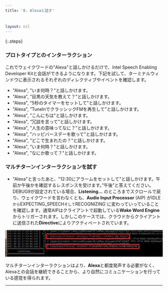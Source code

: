 ```yaml
---
title: '8. Alexaと話す'


layout: nil
---
```


{:.steps}
### プロトタイプとのインターラクション
これでウェイクワードの"Alexa"と話しかけるだけで、Intel Speech Enabling Developer Kitと会話ができるようになります。下記を試して、ターミナルウィンドウに表示されるそれぞれのディレクティブやイベントを確認します。

* "Alexa", ”いま何時？"と話しかけます。
* "Alexa", ”目黒の天気を教えて？"と話しかけます。
* "Alexa", ”5秒のタイマーをセットして"と話しかけます。
* "Alexa", ”TuneInでクラッシックFMを再生して"と話しかけます。
* "Alexa", ”こんにちは"と話しかけます。
* "Alexa", ”冗談を言って"と話しかけます。
* "Alexa", ”人生の意味ってなに？"と話しかけます。
* "Alexa", ”ハッピバースデーを歌って"と話しかけます。
* "Alexa", ”どこで生まれたの？"と話しかけます。
* "Alexa", ”いま何時？"と話しかけます。
* "Alexa", ”なにか歌って？"と話しかけます。

### マルチターンインターラクションを試す

* "Alexa"と言ったあと、"12:30にアラームをセットして"と話しかけます。午前か午後かを確認するレスポンスを受けます。”午後”と答えてください。DEBUG9が設定されている場合、**Listening...** のところまでスクロールで戻り、ウェイクワードを言わなくとも、**Audio Input Processor** (AIP) がIDLE`から`EXPECTING_SPEECH`そして`RECOGNIZING`に変わっていっていることを確認します。通常AIPはクライアントで起動している**Wake Word Engine** からトリガーされます。しかしこのケースでは、クラウドからクライアントに送信された**Directive**によりアクティベートされています。

![AIP_multiturn](../assets/AIP_Multi.png)

マルチターンインターラクションはより、**Alexa**と都度発声する必要がなく、Alexaとの会話を継続できることから、より自然にコミュニケーションを行っている感覚を得られます。


---
